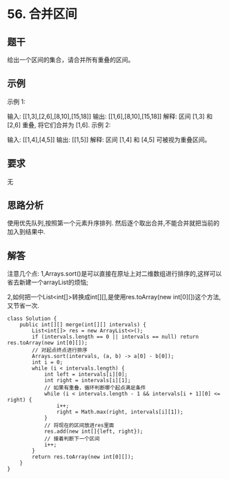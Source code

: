 # 56. 合并区间

## 题干
给出一个区间的集合，请合并所有重叠的区间。

## 示例
示例 1:

输入: [[1,3],[2,6],[8,10],[15,18]]
输出: [[1,6],[8,10],[15,18]]
解释: 区间 [1,3] 和 [2,6] 重叠, 将它们合并为 [1,6].
示例 2:

输入: [[1,4],[4,5]]
输出: [[1,5]]
解释: 区间 [1,4] 和 [4,5] 可被视为重叠区间。

## 要求
无

## 思路分析
使用优先队列,按照第一个元素升序排列.
然后逐个取出合并,不能合并就把当前的加入到结果中.

## 解答
注意几个点:
1,Arrays.sort()是可以直接在原址上对二维数组进行排序的,这样可以省去新建一个arrayList的烦恼;

2,如何把一个List<int[]>转换成int[][],是使用res.toArray(new int[0][])这个方法,又节省一次.
```
class Solution {
    public int[][] merge(int[][] intervals) {
        List<int[]> res = new ArrayList<>();
        if (intervals.length == 0 || intervals == null) return res.toArray(new int[0][]);
        // 对起点终点进行排序
        Arrays.sort(intervals, (a, b) -> a[0] - b[0]);
        int i = 0;
        while (i < intervals.length) {
            int left = intervals[i][0];
            int right = intervals[i][1];
            // 如果有重叠，循环判断哪个起点满足条件
            while (i < intervals.length - 1 && intervals[i + 1][0] <= right) {
                i++;
                right = Math.max(right, intervals[i][1]);
            }
            // 将现在的区间放进res里面
            res.add(new int[]{left, right});
            // 接着判断下一个区间
            i++;
        }
        return res.toArray(new int[0][]);
    }
}
```

